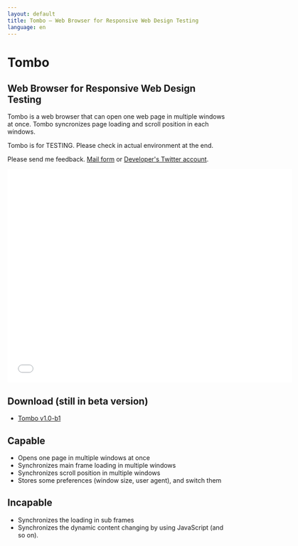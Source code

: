 ```yaml
---
layout: default
title: Tombo — Web Browser for Responsive Web Design Testing
language: en
---
```

# Tombo
## Web Browser for Responsive Web Design Testing

Tombo is a web browser that can open one web page in multiple windows at once. Tombo syncronizes page loading and scroll position in each windows.

Tombo is for TESTING. Please check in actual environment at the end.

Please send me feedback. [Mail form](https://docs.google.com/spreadsheet/viewform?formkey=dHZLVGhBRnZUb1JTelcwUFN5X3o3V1E6MQ) or [Developer's Twitter account](https://twitter.com/genji_tw).

<iframe width="640" height="480" src="//www.youtube.com/embed/Pk7q72h3lqg?rel=0" frameborder="0" allowfullscreen></iframe>

## Download (still in beta version)

- [Tombo v1.0-b1](https://www.dropbox.com/s/jjo7jl34qbsvfeu/Tombo.dmg)

## Capable

- Opens one page in multiple windows at once
- Synchronizes main frame loading in multiple windows
- Synchronizes scroll position in multiple windows
- Stores some preferences (window size, user agent), and switch them

## Incapable

- Synchronizes the loading in sub frames
- Synchronizes the dynamic content changing by using JavaScript (and so on).

